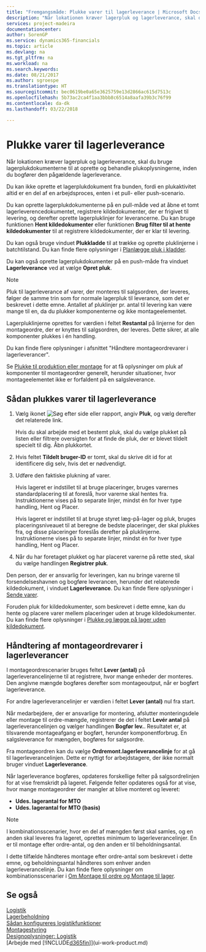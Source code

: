 ```yaml
---
title: "Fremgangsmåde: Plukke varer til lagerleverance | Microsoft Docs"
description: "Når lokationen kræver lagerpluk og lagerleverance, skal du bruge lagerplukdokumenterne til at oprette og behandle plukoplysningerne, inden du bogfører den pågældende lagerleverance."
services: project-madeira
documentationcenter: 
author: SorenGP
ms.service: dynamics365-financials
ms.topic: article
ms.devlang: na
ms.tgt_pltfrm: na
ms.workload: na
ms.search.keywords: 
ms.date: 08/21/2017
ms.author: sgroespe
ms.translationtype: HT
ms.sourcegitcommit: bec0619be0a65e3625759e13d2866ac615d7513c
ms.openlocfilehash: 5b73ac2ca4f1aa3bbb8c6514a8aafa39b3c76f99
ms.contentlocale: da-dk
ms.lasthandoff: 03/22/2018

---
```

# <a name="pick-items-for-warehouse-shipment"></a>Plukke varer til lagerleverance
Når lokationen kræver lagerpluk og lagerleverance, skal du bruge lagerplukdokumenterne til at oprette og behandle plukoplysningerne, inden du bogfører den pågældende lagerleverance.  

Du kan ikke oprette et lagerplukdokument fra bunden, fordi en plukaktivitet altid er en del af en arbejdsproces, enten i et pull- eller push-scenario.  

Du kan oprette lagerplukdokumenterne på en pull-måde ved at åbne et tomt lagerleverencedokumentet, registrere kildedokumenter, der er frigivet til levering, og derefter oprette lagerpluklinjer for leverancerne. Du kan bruge funktionen **Hent kildedokumenter** eller funktionen **Brug filter til at hente kildedokumenter** til at registrere kildedokumenter, der er klar til levering.

Du kan også bruge vinduet **Plukkladde** til at trække og oprette pluklinjerne i batchtilstand. Du kan finde flere oplysninger i [Planlægge pluk i kladder](warehouse-how-to-plan-picks-in-worksheets.md).  

Du kan også oprette lagerplukdokumenter på en push-måde fra vinduet **Lagerleverance** ved at vælge **Opret pluk**.  

> [!NOTE]  
>  Pluk til lagerleverance af varer, der monteres til salgsordren, der leveres, følger de samme trin som for normale lagerpluk til leverance, som det er beskrevet i dette emne. Antallet af pluklinjer pr. antal til levering kan være mange til en, da du plukker komponenterne og ikke montageelementet.  
>   
>  Lagerpluklinjerne oprettes for værdien i feltet **Restantal** på linjerne for den montageordre, der er knyttes til salgsordren, der leveres. Dette sikrer, at alle komponenter plukkes i én handling.  
>   
>  Du kan finde flere oplysninger i afsnittet "Håndtere montageordrevarer i lagerleverancer".  
>   
>  Se [Plukke til produktion eller montage](warehouse-how-to-pick-for-production.md) for at få oplysninger om pluk af komponenter til montageordrer generelt, herunder situationer, hvor montageelementet ikke er forfaldent på en salgsleverance.  

## <a name="to-pick-items-for-warehouse-shipment"></a>Sådan plukkes varer til lagerleverance  
1.  Vælg ikonet ![Søg efter side eller rapport](media/ui-search/search_small.png "Ikonet Søg efter side eller rapport"), angiv **Pluk**, og vælg derefter det relaterede link.  

    Hvis du skal arbejde med et bestemt pluk, skal du vælge plukket på listen eller filtrere oversigten for at finde de pluk, der er blevet tildelt specielt til dig. Åbn plukkortet.  
2.  Hvis feltet **Tildelt bruger-ID** er tomt, skal du skrive dit id for at identificere dig selv, hvis det er nødvendigt.  
3.  Udføre den faktiske plukning af varer.  

    Hvis lageret er indstillet til at bruge placeringer, bruges varernes standardplacering til at foreslå, hvor varerne skal hentes fra. Instruktionerne vises på to separate linjer, mindst én for hver type handling, Hent og Placer.  

    Hvis lageret er indstillet til at bruge styret læg-på-lager og pluk, bruges placeringsniveauet til at beregne de bedste placeringer, der skal plukkes fra, og disse placeringer foreslås derefter på pluklinjerne. Instruktionerne vises på to separate linjer, mindst én for hver type handling, Hent og Placer.  

4.  Når du har foretaget plukket og har placeret varerne på rette sted, skal du vælge handlingen **Registrer pluk**.  

Den person, der er ansvarlig for leveringen, kan nu bringe varerne til forsendelseshavnen og bogføre leverancen, herunder det relaterede kildedokument, i vinduet **Lagerleverance**. Du kan finde flere oplysninger i [Sende varer](warehouse-how-ship-items.md).   

Foruden pluk for kildedokumenter, som beskrevet i dette emne, kan du hente og placere varer mellem placeringer uden at bruge kildedokumenter. Du kan finde flere oplysninger i [Plukke og lægge på lager uden kildedokument](warehouse-how-to-create-put-aways-from-internal-put-aways.md).  

## <a name="handling-assemble-to-order-items-in-warehouse-shipments"></a>Håndtering af montageordrevarer i lagerleverancer
I montageordrescenarier bruges feltet **Lever (antal)** på lagerleverancelinjerne til at registrere, hvor mange enheder der monteres. Den angivne mængde bogføres derefter som montageoutput, når er bogført lagerleverance.

For andre lagerleverancelinjer er værdien i feltet **Lever (antal)** nul fra start.

Når medarbejdere, der er ansvarlige for montering, afslutter monteringsdele eller montage til ordre-mængde, registrerer de det i feltet **Levér antal** på lagerleverancelinjen og vælger handlingen **Bogfør lev.**. Resultatet er, at tilsvarende montageafgang er bogført, herunder komponentforbrug. En salgsleverance for mængden, bogføres for salgsordre.

Fra montageordren kan du vælge **Ordremont.lagerleverancelinje** for at gå til lagerleverancelinjen. Dette er nyttigt for arbejdstagere, der ikke normalt bruger vinduet **Lagerleverance**.

Når lagerleverance bogføres, opdateres forskellige felter på salgsordrelinjen for at vise fremskridt på lageret. Følgende felter opdateres også for at vise, hvor mange montageordrer der mangler at blive monteret og leveret:

- **Udes. lagerantal for MTO**
- **Udes. lagerantal for MTO (basis)**

> [!NOTE]
> I kombinationsscenarier, hvor en del af mængden først skal samles, og en anden skal leveres fra lageret, oprettes minimum to lagerleverancelinjer. En er til montage efter ordre-antal, og den anden er til beholdningsantal.
> 
> I dette tilfælde håndteres montage efter ordre-antal som beskrevet i dette emne, og beholdningsantal håndteres som enhver anden lagerleverancelinje. Du kan finde flere oplysninger om kombinationsscenarier i [Om Montage til ordre og Montage til lager](assembly-assemble-to-order-or-assemble-to-stock.md).

## <a name="see-also"></a>Se også  
[Logistik](warehouse-manage-warehouse.md)  
[Lagerbeholdning](inventory-manage-inventory.md)  
[Sådan konfigureres logistikfunktioner](warehouse-setup-warehouse.md)     
[Montagestyring](assembly-assemble-items.md)    
[Designoplysninger: Logistik](design-details-warehouse-management.md)  
[Arbejde med [!INCLUDE[d365fin](includes/d365fin_md.md)]](ui-work-product.md)

